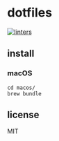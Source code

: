 # dotfiles

[![linters](https://github.com/9renpoto/dotfiles/actions/workflows/lint.yml/badge.svg)](https://github.com/9renpoto/dotfiles/actions/workflows/lint.yml)

## install

### macOS

    cd macos/
    brew bundle

## license

MIT
